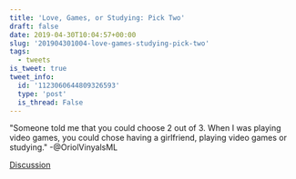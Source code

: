 ```yaml
---
title: 'Love, Games, or Studying: Pick Two'
draft: false
date: 2019-04-30T10:04:57+00:00
slug: '201904301004-love-games-studying-pick-two'
tags:
  - tweets
is_tweet: true
tweet_info:
  id: '1123060644809326593'
  type: 'post'
  is_thread: False
---
```




"Someone told me that you could choose 2 out of 3. When I was playing video games, you could chose having a girlfriend, playing video games or studying." -@OriolVinyalsML

[Discussion](https://x.com/sytelus/status/1123060644809326593)
